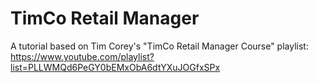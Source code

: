 # TimCo Retail Manager
A tutorial based on Tim Corey's "TimCo Retail Manager Course" playlist: https://www.youtube.com/playlist?list=PLLWMQd6PeGY0bEMxObA6dtYXuJOGfxSPx
